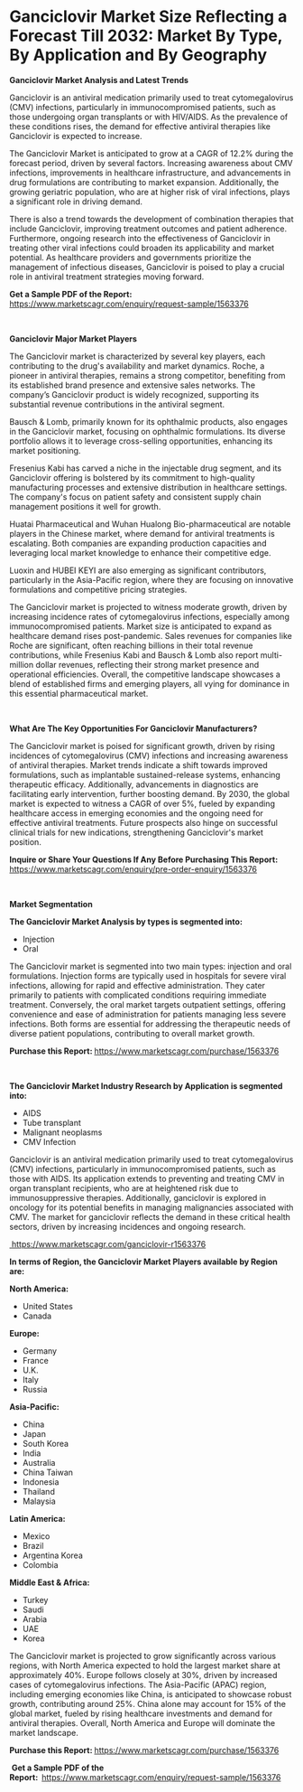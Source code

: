 <p><h1>Ganciclovir Market Size Reflecting a Forecast Till 2032: Market By Type, By Application and By Geography</h1></p><p><strong>Ganciclovir Market Analysis and Latest Trends</strong></p>
<p><p>Ganciclovir is an antiviral medication primarily used to treat cytomegalovirus (CMV) infections, particularly in immunocompromised patients, such as those undergoing organ transplants or with HIV/AIDS. As the prevalence of these conditions rises, the demand for effective antiviral therapies like Ganciclovir is expected to increase. </p><p>The Ganciclovir Market is anticipated to grow at a CAGR of 12.2% during the forecast period, driven by several factors. Increasing awareness about CMV infections, improvements in healthcare infrastructure, and advancements in drug formulations are contributing to market expansion. Additionally, the growing geriatric population, who are at higher risk of viral infections, plays a significant role in driving demand. </p><p>There is also a trend towards the development of combination therapies that include Ganciclovir, improving treatment outcomes and patient adherence. Furthermore, ongoing research into the effectiveness of Ganciclovir in treating other viral infections could broaden its applicability and market potential. As healthcare providers and governments prioritize the management of infectious diseases, Ganciclovir is poised to play a crucial role in antiviral treatment strategies moving forward.</p></p>
<p><strong>Get a Sample PDF of the Report:&nbsp;</strong> <a href="https://www.marketscagr.com/enquiry/request-sample/1563376?utm_campaign=2176&utm_medium=2&utm_source=Github&utm_content=ia&utm_term=19042025&utm_id=ganciclovir">https://www.marketscagr.com/enquiry/request-sample/1563376</a></p>
<p>&nbsp;</p>
<p><strong>Ganciclovir Major Market Players</strong></p>
<p><p>The Ganciclovir market is characterized by several key players, each contributing to the drug's availability and market dynamics. Roche, a pioneer in antiviral therapies, remains a strong competitor, benefiting from its established brand presence and extensive sales networks. The company’s Ganciclovir product is widely recognized, supporting its substantial revenue contributions in the antiviral segment.</p><p>Bausch & Lomb, primarily known for its ophthalmic products, also engages in the Ganciclovir market, focusing on ophthalmic formulations. Its diverse portfolio allows it to leverage cross-selling opportunities, enhancing its market positioning.</p><p>Fresenius Kabi has carved a niche in the injectable drug segment, and its Ganciclovir offering is bolstered by its commitment to high-quality manufacturing processes and extensive distribution in healthcare settings. The company's focus on patient safety and consistent supply chain management positions it well for growth.</p><p>Huatai Pharmaceutical and Wuhan Hualong Bio-pharmaceutical are notable players in the Chinese market, where demand for antiviral treatments is escalating. Both companies are expanding production capacities and leveraging local market knowledge to enhance their competitive edge.</p><p>Luoxin and HUBEI KEYI are also emerging as significant contributors, particularly in the Asia-Pacific region, where they are focusing on innovative formulations and competitive pricing strategies.</p><p>The Ganciclovir market is projected to witness moderate growth, driven by increasing incidence rates of cytomegalovirus infections, especially among immunocompromised patients. Market size is anticipated to expand as healthcare demand rises post-pandemic. Sales revenues for companies like Roche are significant, often reaching billions in their total revenue contributions, while Fresenius Kabi and Bausch & Lomb also report multi-million dollar revenues, reflecting their strong market presence and operational efficiencies. Overall, the competitive landscape showcases a blend of established firms and emerging players, all vying for dominance in this essential pharmaceutical market.</p></p>
<p>&nbsp;</p>
<p><strong>What Are The Key Opportunities For Ganciclovir Manufacturers?</strong></p>
<p><p>The Ganciclovir market is poised for significant growth, driven by rising incidences of cytomegalovirus (CMV) infections and increasing awareness of antiviral therapies. Market trends indicate a shift towards improved formulations, such as implantable sustained-release systems, enhancing therapeutic efficacy. Additionally, advancements in diagnostics are facilitating early intervention, further boosting demand. By 2030, the global market is expected to witness a CAGR of over 5%, fueled by expanding healthcare access in emerging economies and the ongoing need for effective antiviral treatments. Future prospects also hinge on successful clinical trials for new indications, strengthening Ganciclovir's market position.</p></p>
<p><strong>Inquire or Share Your Questions If Any Before Purchasing This Report:</strong> <a href="https://www.marketscagr.com/enquiry/pre-order-enquiry/1563376?utm_campaign=2176&utm_medium=2&utm_source=Github&utm_content=ia&utm_term=19042025&utm_id=ganciclovir">https://www.marketscagr.com/enquiry/pre-order-enquiry/1563376</a></p>
<p>&nbsp;</p>
<p><strong>Market Segmentation</strong></p>
<p><strong>The Ganciclovir Market Analysis by types is segmented into:</strong></p>
<p><ul><li>Injection</li><li>Oral</li></ul></p>
<p><p>The Ganciclovir market is segmented into two main types: injection and oral formulations. Injection forms are typically used in hospitals for severe viral infections, allowing for rapid and effective administration. They cater primarily to patients with complicated conditions requiring immediate treatment. Conversely, the oral market targets outpatient settings, offering convenience and ease of administration for patients managing less severe infections. Both forms are essential for addressing the therapeutic needs of diverse patient populations, contributing to overall market growth.</p></p>
<p><strong>Purchase this Report:&nbsp;</strong><a href="https://www.marketscagr.com/purchase/1563376?utm_campaign=2176&utm_medium=2&utm_source=Github&utm_content=ia&utm_term=19042025&utm_id=ganciclovir">https://www.marketscagr.com/purchase/1563376</a></p>
<p>&nbsp;</p>
<p><strong>The Ganciclovir Market Industry Research by Application is segmented into:</strong></p>
<p><ul><li>AIDS</li><li>Tube transplant</li><li>Malignant neoplasms</li><li>CMV Infection</li></ul></p>
<p><p>Ganciclovir is an antiviral medication primarily used to treat cytomegalovirus (CMV) infections, particularly in immunocompromised patients, such as those with AIDS. Its application extends to preventing and treating CMV in organ transplant recipients, who are at heightened risk due to immunosuppressive therapies. Additionally, ganciclovir is explored in oncology for its potential benefits in managing malignancies associated with CMV. The market for ganciclovir reflects the demand in these critical health sectors, driven by increasing incidences and ongoing research.</p></p>
<p><a href="https://www.marketscagr.com/ganciclovir-r1563376?utm_campaign=2176&utm_medium=2&utm_source=Github&utm_content=ia&utm_term=19042025&utm_id=ganciclovir">&nbsp;https://www.marketscagr.com/ganciclovir-r1563376</a></p>
<p><strong>In terms of Region, the Ganciclovir Market Players available by Region are:</strong></p>
<p>
    <p> <strong> North America: </strong>
        <ul>
            <li>United States</li>
            <li>Canada</li>
        </ul>
        </p> 
    <p> <strong> Europe: </strong>
        <ul>
            <li>Germany</li>
            <li>France</li>
            <li>U.K.</li>
            <li>Italy</li>
            <li>Russia</li>
        </ul>
        </p> 
    <p> <strong> Asia-Pacific: </strong>
        <ul>
            <li>China</li>
            <li>Japan</li>
            <li>South Korea</li>
            <li>India</li>
            <li>Australia</li>
            <li>China Taiwan</li>
            <li>Indonesia</li>
            <li>Thailand</li>
            <li>Malaysia</li>
        </ul>
        </p> 
    <p> <strong> Latin America: </strong>
        <ul>
            <li>Mexico</li>
            <li>Brazil</li>
            <li>Argentina Korea</li>
            <li>Colombia</li>
        </ul>
        </p> 
    <p> <strong> Middle East & Africa: </strong>
        <ul>
            <li>Turkey</li>
            <li>Saudi</li>
            <li>Arabia</li>
            <li>UAE</li>
            <li>Korea</li>
        </ul>
    </p>
    </p>
<p><p>The Ganciclovir market is projected to grow significantly across various regions, with North America expected to hold the largest market share at approximately 40%. Europe follows closely at 30%, driven by increased cases of cytomegalovirus infections. The Asia-Pacific (APAC) region, including emerging economies like China, is anticipated to showcase robust growth, contributing around 25%. China alone may account for 15% of the global market, fueled by rising healthcare investments and demand for antiviral therapies. Overall, North America and Europe will dominate the market landscape.</p></p>
<p><strong>Purchase this Report: </strong><a href="https://www.marketscagr.com/purchase/1563376?utm_campaign=2176&utm_medium=2&utm_source=Github&utm_content=ia&utm_term=19042025&utm_id=ganciclovir">https://www.marketscagr.com/purchase/1563376</a></p>
<p>&nbsp;<strong>Get a Sample PDF of the Report:&nbsp;&nbsp;</strong><a href="https://www.marketscagr.com/enquiry/request-sample/1563376?utm_campaign=2176&utm_medium=2&utm_source=Github&utm_content=ia&utm_term=19042025&utm_id=ganciclovir">https://www.marketscagr.com/enquiry/request-sample/1563376</a></p>
<p><strong></strong></p>
<p><p></p><p></p><p></p></p>